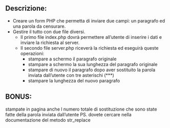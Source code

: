 ## Descrizione:
- Creare un form PHP che permetta di inviare due campi: un paragrafo ed una parola da censurare.
- Gestire il tutto con due file diversi.
    - Il primo file index.php dovrà permettere all’utente di inserire i dati e inviare la richiesta al server.
    - Il secondo file server.php riceverà la richiesta ed eseguirà queste operazioni:
        - stampare a schermo il paragrafo originale
        - stampare a schermo la sua lunghezza del paragrafo originale
        - stampare di nuovo il paragrafo dopo aver sostituito la parola inviata dall’utente con tre asterischi (***)
        - stampare la lunghezza del nuovo paragrafo
## BONUS:
stampate in pagina anche l numero totale di sostituzione che sono state fatte della parola inviata dall’utente
PS. dovete cercare nella documentazione del metodo str_replace


